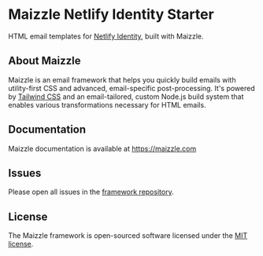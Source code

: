 # Maizzle Netlify Identity Starter

HTML email templates for [Netlify Identity](https://www.netlify.com/docs/identity/), built with Maizzle.

## About Maizzle

Maizzle is an email framework that helps you quickly build emails with utility-first CSS and advanced, email-specific post-processing. It's powered by [Tailwind CSS](https://tailwindcss.com/) and an email-tailored, custom Node.js build system that enables various transformations necessary for HTML emails.

## Documentation

Maizzle documentation is available at https://maizzle.com

## Issues

Please open all issues in the [framework repository](https://github.com/maizzle/framework).

## License

The Maizzle framework is open-sourced software licensed under the [MIT license](https://opensource.org/licenses/MIT).

